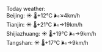 Today weather:  
Beijing: ☀️   🌡️+12°C 🌬️↘4km/h  
Tianjin: ☀️   🌡️+21°C 🌬️→19km/h  
Shijiazhuang: ☀️   🌡️+19°C 🌬️→9km/h  
Tangshan: ☀️   🌡️+17°C 🌬️→9km/h  
